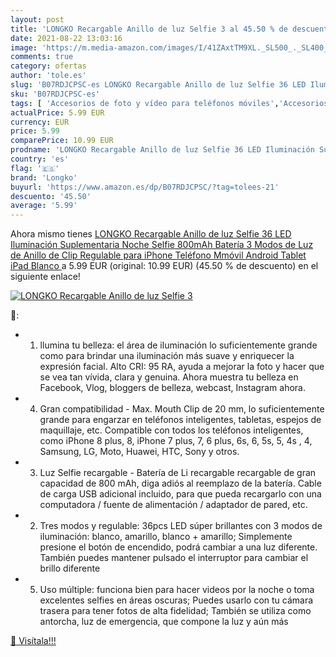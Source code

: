 ```yaml
---
layout: post
title: 'LONGKO Recargable Anillo de luz Selfie 3 al 45.50 % de descuento'
date: 2021-08-22 13:03:16
image: 'https://m.media-amazon.com/images/I/41ZAxtTM9XL._SL500_._SL400_.jpg'
comments: true
category: ofertas
author: 'tole.es'
slug: 'B07RDJCPSC-es LONGKO Recargable Anillo de luz Selfie 36 LED Iluminación...'
sku: 'B07RDJCPSC-es'
tags: [ 'Accesorios de foto y vídeo para teléfonos móviles','Accesorios para móviles','Comunicación móvil y accesorios','Electrónica','Lentes para móviles','android','longko', ]
actualPrice: 5.99 EUR
currency: EUR
price: 5.99
comparePrice: 10.99 EUR
prodname: 'LONGKO Recargable Anillo de luz Selfie 36 LED Iluminación Suplementaria Noche Selfie 800mAh Batería 3 Modos de Luz de Anillo de Clip Regulable para iPhone Teléfono Mmóvil Android Tablet iPad  Blanco '
country: 'es'
flag: '🇪🇸'
brand: 'Longko'
buyurl: 'https://www.amazon.es/dp/B07RDJCPSC/?tag=tolees-21'
descuento: '45.50'
average: '5.99'
---
```


Ahora mismo tienes [LONGKO Recargable Anillo de luz Selfie 36 LED Iluminación Suplementaria Noche Selfie 800mAh Batería 3 Modos de Luz de Anillo de Clip Regulable para iPhone Teléfono Mmóvil Android Tablet iPad  Blanco ](https://www.amazon.es/dp/B07RDJCPSC/?tag=tolees-21) a 5.99 EUR (original: 10.99 EUR) (45.50 %  de descuento) en el siguiente enlace!

[![LONGKO Recargable Anillo de luz Selfie 3](https://m.media-amazon.com/images/I/41ZAxtTM9XL._SL500_._SL400_.jpg)](https://www.amazon.es/dp/B07RDJCPSC/?tag=tolees-21)

🔎:

- 1. llumina tu belleza: el área de iluminación lo suficientemente grande como para brindar una iluminación más suave y enriquecer la expresión facial. Alto CRI: 95 RA, ayuda a mejorar la foto y hacer que se vea tan vívida, clara y genuina. Ahora muestra tu belleza en Facebook, Vlog, bloggers de belleza, webcast, Instagram ahora.
- 4. Gran compatibilidad - Max. Mouth Clip de 20 mm, lo suficientemente grande para engarzar en teléfonos inteligentes, tabletas, espejos de maquillaje, etc. Compatible con todos los teléfonos inteligentes, como iPhone 8 plus, 8, iPhone 7 plus, 7, 6 plus, 6s, 6, 5s, 5, 4s , 4, Samsung, LG, Moto, Huawei, HTC, Sony y otros.
- 3. Luz Selfie recargable - Batería de Li recargable recargable de gran capacidad de 800 mAh, diga adiós al reemplazo de la batería. Cable de carga USB adicional incluido, para que pueda recargarlo con una computadora / fuente de alimentación / adaptador de pared, etc.
- 2. Tres modos y regulable: 36pcs LED súper brillantes con 3 modos de iluminación: blanco, amarillo, blanco + amarillo; Simplemente presione el botón de encendido, podrá cambiar a una luz diferente. También puedes mantener pulsado el interruptor para cambiar el brillo diferente
- 5. Uso múltiple: funciona bien para hacer videos por la noche o toma excelentes selfies en áreas oscuras; Puedes usarlo con tu cámara trasera para tener fotos de alta fidelidad; También se utiliza como antorcha, luz de emergencia, que compone la luz y aún más

[🛒 Visítala!!!](https://www.amazon.es/dp/B07RDJCPSC/?tag=tolees-21)

